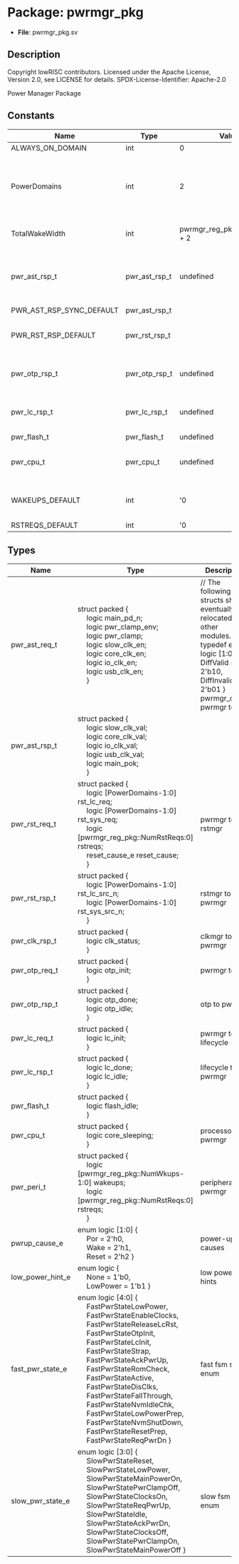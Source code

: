 # Package: pwrmgr_pkg

- **File**: pwrmgr_pkg.sv
## Description

 Copyright lowRISC contributors.
 Licensed under the Apache License, Version 2.0, see LICENSE for details.
 SPDX-License-Identifier: Apache-2.0

 Power Manager Package



## Constants

| Name                     | Type          | Value                        | Description                                                   |
| ------------------------ | ------------- | ---------------------------- | ------------------------------------------------------------- |
| ALWAYS_ON_DOMAIN         | int           | 0                            |                                                               |
| PowerDomains             | int           | 2                            |  this needs to be a topgen populated number, or from topcfg?  |
| TotalWakeWidth           | int           | pwrmgr_reg_pkg::NumWkups + 2 | Abort and fall through are added                              |
| pwr_ast_rsp_t            | pwr_ast_rsp_t | undefined                    |  default value of pwr_ast_rsp (for dangling ports)            |
| PWR_AST_RSP_SYNC_DEFAULT | pwr_ast_rsp_t |                              |                                                               |
| PWR_RST_RSP_DEFAULT      | pwr_rst_rsp_t |                              |  default value (for dangling ports)                           |
| pwr_otp_rsp_t            | pwr_otp_rsp_t | undefined                    |  default value (for dangling ports)                           |
| pwr_lc_rsp_t             | pwr_lc_rsp_t  | undefined                    |  default value (for dangling ports)                           |
| pwr_flash_t              | pwr_flash_t   | undefined                    |                                                               |
| pwr_cpu_t                | pwr_cpu_t     | undefined                    |  default value (for dangling ports)                           |
| WAKEUPS_DEFAULT          | int           | '0                           |  default value (for dangling ports)                           |
| RSTREQS_DEFAULT          | int           | '0                           |                                                               |
## Types

| Name             | Type                                                                                                                                                                                                                                                                                                                                                                                                                                                                                                                                                                                                                                                                                                                                                                                                                                                                                                                                                                                                                                                              | Description                                                                                                                                                                      |
| ---------------- | ----------------------------------------------------------------------------------------------------------------------------------------------------------------------------------------------------------------------------------------------------------------------------------------------------------------------------------------------------------------------------------------------------------------------------------------------------------------------------------------------------------------------------------------------------------------------------------------------------------------------------------------------------------------------------------------------------------------------------------------------------------------------------------------------------------------------------------------------------------------------------------------------------------------------------------------------------------------------------------------------------------------------------------------------------------------- | -------------------------------------------------------------------------------------------------------------------------------------------------------------------------------- |
| pwr_ast_req_t    | struct packed {<br><span style="padding-left:20px">     logic main_pd_n;<br><span style="padding-left:20px">     logic pwr_clamp_env;<br><span style="padding-left:20px">     logic pwr_clamp;<br><span style="padding-left:20px">     logic slow_clk_en;<br><span style="padding-left:20px">     logic core_clk_en;<br><span style="padding-left:20px">     logic io_clk_en;<br><span style="padding-left:20px">     logic usb_clk_en;<br><span style="padding-left:20px">   }                                                                                                                                                                                                                                                                                                                                                                                                                                                                                                                                                                                   | // The following structs should eventually be relocated to other modules. typedef enum logic [1:0] {   DiffValid = 2'b10,   DiffInvalid = 2'b01 } pwrmgr_diff_e;  pwrmgr to ast  |
| pwr_ast_rsp_t    | struct packed {<br><span style="padding-left:20px">     logic slow_clk_val;<br><span style="padding-left:20px">     logic core_clk_val;<br><span style="padding-left:20px">     logic io_clk_val;<br><span style="padding-left:20px">     logic usb_clk_val;<br><span style="padding-left:20px">     logic main_pok;<br><span style="padding-left:20px">   }                                                                                                                                                                                                                                                                                                                                                                                                                                                                                                                                                                                                                                                                                                      |                                                                                                                                                                                  |
| pwr_rst_req_t    | struct packed {<br><span style="padding-left:20px">     logic [PowerDomains-1:0] rst_lc_req;<br><span style="padding-left:20px">     logic [PowerDomains-1:0] rst_sys_req;<br><span style="padding-left:20px">     logic [pwrmgr_reg_pkg::NumRstReqs:0] rstreqs;<br><span style="padding-left:20px">     reset_cause_e reset_cause;<br><span style="padding-left:20px">   }                                                                                                                                                                                                                                                                                                                                                                                                                                                                                                                                                                                                                                                                                       |  pwrmgr to rstmgr                                                                                                                                                                |
| pwr_rst_rsp_t    | struct packed {<br><span style="padding-left:20px">     logic [PowerDomains-1:0] rst_lc_src_n;<br><span style="padding-left:20px">     logic [PowerDomains-1:0] rst_sys_src_n;<br><span style="padding-left:20px">   }                                                                                                                                                                                                                                                                                                                                                                                                                                                                                                                                                                                                                                                                                                                                                                                                                                            |  rstmgr to pwrmgr                                                                                                                                                                |
| pwr_clk_rsp_t    | struct packed {<br><span style="padding-left:20px">     logic clk_status;<br><span style="padding-left:20px">   }                                                                                                                                                                                                                                                                                                                                                                                                                                                                                                                                                                                                                                                                                                                                                                                                                                                                                                                                                 |  clkmgr to pwrmgr                                                                                                                                                                |
| pwr_otp_req_t    | struct packed {<br><span style="padding-left:20px">     logic otp_init;<br><span style="padding-left:20px">   }                                                                                                                                                                                                                                                                                                                                                                                                                                                                                                                                                                                                                                                                                                                                                                                                                                                                                                                                                   |  pwrmgr to otp                                                                                                                                                                   |
| pwr_otp_rsp_t    | struct packed {<br><span style="padding-left:20px">     logic otp_done;<br><span style="padding-left:20px">     logic otp_idle;<br><span style="padding-left:20px">   }                                                                                                                                                                                                                                                                                                                                                                                                                                                                                                                                                                                                                                                                                                                                                                                                                                                                                           |  otp to pwrmgr                                                                                                                                                                   |
| pwr_lc_req_t     | struct packed {<br><span style="padding-left:20px">     logic lc_init;<br><span style="padding-left:20px">   }                                                                                                                                                                                                                                                                                                                                                                                                                                                                                                                                                                                                                                                                                                                                                                                                                                                                                                                                                    |  pwrmgr to lifecycle                                                                                                                                                             |
| pwr_lc_rsp_t     | struct packed {<br><span style="padding-left:20px">     logic lc_done;<br><span style="padding-left:20px">     logic lc_idle;<br><span style="padding-left:20px">   }                                                                                                                                                                                                                                                                                                                                                                                                                                                                                                                                                                                                                                                                                                                                                                                                                                                                                             |  lifecycle to pwrmgr                                                                                                                                                             |
| pwr_flash_t      | struct packed {<br><span style="padding-left:20px">     logic flash_idle;<br><span style="padding-left:20px">   }                                                                                                                                                                                                                                                                                                                                                                                                                                                                                                                                                                                                                                                                                                                                                                                                                                                                                                                                                 |                                                                                                                                                                                  |
| pwr_cpu_t        | struct packed {<br><span style="padding-left:20px">     logic core_sleeping;<br><span style="padding-left:20px">   }                                                                                                                                                                                                                                                                                                                                                                                                                                                                                                                                                                                                                                                                                                                                                                                                                                                                                                                                              |  processor to pwrmgr                                                                                                                                                             |
| pwr_peri_t       | struct packed {<br><span style="padding-left:20px">     logic [pwrmgr_reg_pkg::NumWkups-1:0] wakeups;<br><span style="padding-left:20px">          logic [pwrmgr_reg_pkg::NumRstReqs:0] rstreqs;<br><span style="padding-left:20px">   }                                                                                                                                                                                                                                                                                                                                                                                                                                                                                                                                                                                                                                                                                                                                                                                                                          |  peripherals to pwrmgr                                                                                                                                                           |
| pwrup_cause_e    | enum logic [1:0] {<br><span style="padding-left:20px">     Por   = 2'h0,<br><span style="padding-left:20px">     Wake  = 2'h1,<br><span style="padding-left:20px">     Reset = 2'h2   }                                                                                                                                                                                                                                                                                                                                                                                                                                                                                                                                                                                                                                                                                                                                                                                                                                                                           |  power-up causes                                                                                                                                                                 |
| low_power_hint_e | enum logic {<br><span style="padding-left:20px">     None     = 1'b0,<br><span style="padding-left:20px">     LowPower = 1'b1   }                                                                                                                                                                                                                                                                                                                                                                                                                                                                                                                                                                                                                                                                                                                                                                                                                                                                                                                                 |  low power hints                                                                                                                                                                 |
| fast_pwr_state_e | enum logic [4:0] {<br><span style="padding-left:20px">     FastPwrStateLowPower,<br><span style="padding-left:20px">     FastPwrStateEnableClocks,<br><span style="padding-left:20px">     FastPwrStateReleaseLcRst,<br><span style="padding-left:20px">     FastPwrStateOtpInit,<br><span style="padding-left:20px">     FastPwrStateLcInit,<br><span style="padding-left:20px">     FastPwrStateStrap,<br><span style="padding-left:20px">     FastPwrStateAckPwrUp,<br><span style="padding-left:20px">     FastPwrStateRomCheck,<br><span style="padding-left:20px">     FastPwrStateActive,<br><span style="padding-left:20px">     FastPwrStateDisClks,<br><span style="padding-left:20px">     FastPwrStateFallThrough,<br><span style="padding-left:20px">     FastPwrStateNvmIdleChk,<br><span style="padding-left:20px">     FastPwrStateLowPowerPrep,<br><span style="padding-left:20px">     FastPwrStateNvmShutDown,<br><span style="padding-left:20px">     FastPwrStateResetPrep,<br><span style="padding-left:20px">     FastPwrStateReqPwrDn   } |  fast fsm state enum                                                                                                                                                             |
| slow_pwr_state_e | enum logic [3:0] {<br><span style="padding-left:20px">     SlowPwrStateReset,<br><span style="padding-left:20px">     SlowPwrStateLowPower,<br><span style="padding-left:20px">     SlowPwrStateMainPowerOn,<br><span style="padding-left:20px">     SlowPwrStatePwrClampOff,<br><span style="padding-left:20px">     SlowPwrStateClocksOn,<br><span style="padding-left:20px">     SlowPwrStateReqPwrUp,<br><span style="padding-left:20px">     SlowPwrStateIdle,<br><span style="padding-left:20px">     SlowPwrStateAckPwrDn,<br><span style="padding-left:20px">     SlowPwrStateClocksOff,<br><span style="padding-left:20px">     SlowPwrStatePwrClampOn,<br><span style="padding-left:20px">     SlowPwrStateMainPowerOff   }                                                                                                                                                                                                                                                                                                                             |  slow fsm state enum                                                                                                                                                             |
